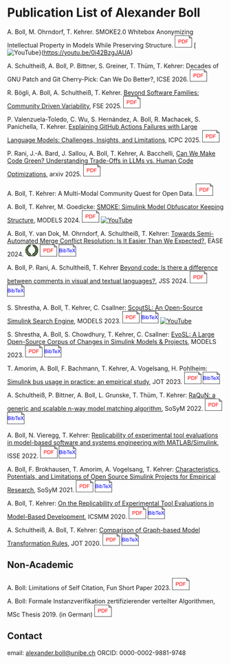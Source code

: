 # Publication List of Alexander Boll

A. Boll, M. Ohrndorf, T. Kehrer. SMOKE2.0 Whitebox Anonymizing Intellectual Property in Models While Preserving Structure. [![.pdf](pdf_icon.png)](publications/SMOKE2.0_Whitebox_Anonymizing_Intellectual_Property_in_Models_While_Preserving_Structure.pdf) [![YouTube](yt_icon.png)}(https://youtu.be/0i42BzgJAUA)

A. Schultheiß, A. Boll, P. Bittner, S. Greiner, T. Thüm, T. Kehrer: Decades of GNU Patch and Git Cherry-Pick: Can We Do Better?, ICSE 2026. [![.pdf](pdf_icon.png)](publications/Decades_of_GNU_Patch_and_Git_Cherry-Pick_Can_We_Do_Better.pdf)

R. Bögli, A. Boll, A. Schultheiß, T. Kehrer. [Beyond Software Families: Community Driven Variability](https://doi.org/10.1145/3696630.3728501), FSE 2025. [![.pdf](pdf_icon.png)](publications/Community_Driven_Variability.pdf)

P. Valenzuela-Toledo, C. Wu, S. Hernández, A. Boll, R. Machacek, S. Panichella, T. Kehrer. [Explaining GitHub Actions Failures with Large Language Models: Challenges, Insights, and Limitations](https://doi.org/10.1109/ICPC66645.2025.00037), ICPC 2025. [![.pdf](pdf_icon.png)](publications/Can_LLMs_Explain_GA_Failures.pdf)

P. Rani, J.-A. Bard, J. Sallou, A. Boll, T. Kehrer, A. Bacchelli, [Can We Make Code Green? Understanding Trade-Offs in LLMs vs. Human Code Optimizations](https://doi.org/10.48550/arXiv.2503.20126), arxiv 2025. [![.pdf](pdf_icon.png)](publications/Can_We_Make_Code_Green?_Understanding_Trade-Offs_in_LLMs_vs._Human_Code_Optimizations.pdf)

A. Boll, T. Kehrer: A Multi-Modal Community Quest for Open Data. [![.pdf](pdf_icon.png)](publications/Multi-Modal_Community_Quest_for_Open_Data.pdf)

A. Boll, T. Kehrer, M. Goedicke: [SMOKE: Simulink Model Obfuscator Keeping Structure](https://doi.org/10.1145/3652620.3687788), MODELS 2024. [![.pdf](pdf_icon.png)](publications/SMOKE_-_Simulink_Model_Obfuscation_Keeping_Structure.pdf) [![YouTube](yt_icon.png)](https://youtu.be/TFeFNKHSlAw)

A. Boll, Y. van Dok, M. Ohrndorf, A. Schultheiß, T. Kehrer: [Towards Semi-Automated Merge Conflict Resolution: Is It Easier Than We Expected?](https://doi.org/10.1145/3661167.3661197), EASE 2024. [![Distinguished Paper Award](distinguished_paper_mini.png)](https://seg.inf.unibe.ch/news/2405_ease) [![.pdf](pdf_icon.png)](publications/Towards_Semi-Automated_Merge_Conflict_Resolution_Is_It_Easier_Than_We_Expected.pdf) [![BibTeX](bibtex_icon.png)](publications/Towards_Semi-Automated_Merge_Conflict_Resolution_Is_It_Easier_Than_We_Expected.bib)

A. Boll, P. Rani, A. Schultheiß, T. Kehrer [Beyond code: Is there a difference between comments in visual and textual languages?](https://doi.org/10.1016/j.jss.2024.112087), JSS 2024. [![.pdf](pdf_icon.png)](publications/Beyond_Code_Is_There_a_Difference_Between_Comments.pdf) [![BibTeX](bibtex_icon.png)](publications/Beyond_Code_Is_There_a_Difference_Between_Comments.bib)

S. Shrestha, A. Boll, T. Kehrer, C. Csallner: [ScoutSL: An Open-Source Simulink Search Engine](https://doi.org/10.1109/MODELS-C59198.2023.00022), MODELS 2023. [![.pdf](pdf_icon.png)](publications/ScoutSL_An_Open-source_Simulink_Search_Engine.pdf) [![BibTeX](bibtex_icon.png)](publications/ScoutSL_An_Open-source_Simulink_Search_Engine.bib) [![YouTube](yt_icon.png)](https://youtu.be/HwsHL8LrVCM)

S. Shrestha, A. Boll, S. Chowdhury, T. Kehrer, C. Csallner: [EvoSL: A Large Open-Source Corpus of Changes in Simulink Models & Projects](https://doi.org/10.1109/MODELS58315.2023.00024), MODELS 2023. [![.pdf](pdf_icon.png)](publications/EvoSL_A_Large_Open-Source_Corpus_of_Changes_in_Simulink_Models_&_Projects.pdf) [![BibTeX](bibtex_icon.png)](publications/EvoSL_A_Large_Open-Source_Corpus_of_Changes_in_Simulink_Models_&_Projects.bib)

T. Amorim, A. Boll, F. Bachmann, T. Kehrer, A. Vogelsang, H. Pohlheim: [Simulink bus usage in practice: an empirical study](http://dx.doi.org/10.5381/jot.2023.22.2.a12), JOT 2023. [![.pdf](pdf_icon.png)](publications/Simulink_bus_usage_in_practice_an_empirical_study.pdf) [![BibTeX](bibtex_icon.png)](publications/Simulink_bus_usage_in_practice_an_empirical_study.bib)

A. Schultheiß, P. Bittner, A. Boll, L. Grunske, T. Thüm, T. Kehrer: [RaQuN: a generic and scalable n-way model matching algorithm](https://doi.org/10.1007/s10270-022-01062-5), SoSyM 2022. [![.pdf](pdf_icon.png)](publications/RaQuN_a_generic_and_scalable_n-way_model_matching_algorithm.pdf) [![BibTeX](bibtex_icon.png)](publications/RaQuN_a_generic_and_scalable_n-way_model_matching_algorithm.bib)

A. Boll, N. Vieregg, T. Kehrer: [Replicability of experimental tool evaluations in model-based software and systems engineering with MATLAB/Simulink](https://doi.org/10.1007/s11334-022-00442-w), ISSE 2022. [![.pdf](pdf_icon.png)](publications/Replicability_of_experimental_tool_evaluations_in_model-based_software_and_systems_engineering_with_MATLABSimulink.pdf) [![BibTeX](bibtex_icon.png)](publications/Replicability_of_experimental_tool_evaluations_in_model-based_software_and_systems_engineering_with_MATLABSimulink.bib)

A. Boll, F. Brokhausen, T. Amorim, A. Vogelsang, T. Kehrer: [Characteristics, Potentials, and Limitations of Open Source Simulink Projects for Empirical Research](https://doi.org/10.1007/s10270-021-00883-0), SoSyM 2021. [![.pdf](pdf_icon.png)](publications/Characteristics,_Potentials,_and_Limitations_of_Open_Source_Simulink_Projects_for_Empirical_Research.pdf) [![BibTeX](bibtex_icon.png)](publications/Characteristics,_Potentials,_and_Limitations_of_Open_Source_Simulink_Projects_for_Empirical_Research.bib)

A. Boll, T. Kehrer: [On the Replicability of Experimental Tool Evaluations in Model-Based Development](https://doi.org/10.1007/978-3-030-58167-1_9), ICSMM 2020. [![.pdf](pdf_icon.png)](publications/On_the_Replicability_of_Experimental_Tool_Evaluations_in_Model-based_Development.pdf) [![BibTeX](bibtex_icon.png)](publications/On_the_Replicability_of_Experimental_Tool_Evaluations_in_Model-based_Development.bib)

A. Schultheiß, A. Boll, T. Kehrer: [Comparison of Graph-based Model Transformation Rules](http://dx.doi.org/10.5381/jot.2020.19.2.a3), JOT 2020. [![.pdf](pdf_icon.png)](publications/Comparison_of_graph-based_model_transformation_rules.pdf) [![BibTeX](bibtex_icon.png)](publications/Comparison_of_graph-based_model_transformation_rules.bib)

## Non-Academic

A. Boll: Limitations of Self Citation, Fun Short Paper 2023. [![.pdf](pdf_icon.png)](publications/Limitations_of_Self_Citation.pdf)

A. Boll: Formale Instanzverifikation zertifizierender verteilter Algorithmen, MSc Thesis 2019. (in German) [![.pdf](pdf_icon.png)](publications/Diplomarbeit_Formale_Instanzverifikation_zertifizierender_verteilter_Algorithmen.pdf)

## Contact

email: alexander.boll@unibe.ch
ORCID: 0000-0002-9881-9748
